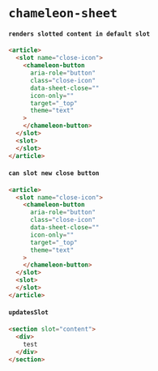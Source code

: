 # `chameleon-sheet`

#### `renders slotted content in default slot`

```html
<article>
  <slot name="close-icon">
    <chameleon-button
      aria-role="button"
      class="close-icon"
      data-sheet-close=""
      icon-only=""
      target="_top"
      theme="text"
    >
    </chameleon-button>
  </slot>
  <slot>
  </slot>
</article>

```

#### `can slot new close button`

```html
<article>
  <slot name="close-icon">
    <chameleon-button
      aria-role="button"
      class="close-icon"
      data-sheet-close=""
      icon-only=""
      target="_top"
      theme="text"
    >
    </chameleon-button>
  </slot>
  <slot>
  </slot>
</article>

```

#### `updatesSlot`

```html
<section slot="content">
  <div>
    test
  </div>
</section>
```

